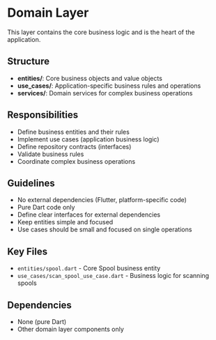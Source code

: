 # Domain Layer

This layer contains the core business logic and is the heart of the application.

## Structure

- **entities/**: Core business objects and value objects
- **use_cases/**: Application-specific business rules and operations
- **services/**: Domain services for complex business operations

## Responsibilities

- Define business entities and their rules
- Implement use cases (application business logic)
- Define repository contracts (interfaces)
- Validate business rules
- Coordinate complex business operations

## Guidelines

- No external dependencies (Flutter, platform-specific code)
- Pure Dart code only
- Define clear interfaces for external dependencies
- Keep entities simple and focused
- Use cases should be small and focused on single operations

## Key Files

- `entities/spool.dart` - Core Spool business entity
- `use_cases/scan_spool_use_case.dart` - Business logic for scanning spools

## Dependencies

- None (pure Dart)
- Other domain layer components only